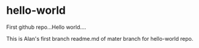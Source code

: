 # hello-world
First github repo...Hello world....

This is Alan's first branch readme.md of mater branch for hello-world repo. 

